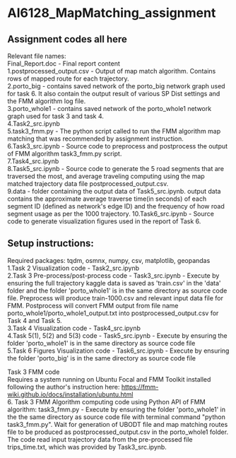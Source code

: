 # AI6128_MapMatching_assignment 

## Assignment codes all here  
Relevant file names:  
Final_Report.doc - Final report content  
1.postprocessed_output.csv - Output of map match algorithm. Contains rows of mapped route for each trajectory.  
2.porto_big - contains saved network of the porto_big network graph used for task 6. It also contain the output result of various SP Dist settings and the FMM algorithm log file.  
3.porto_whole1 - contains saved network of the porto_whole1 network graph used for task 3 and task 4.  
4.Task2_src.ipynb  
5.task3_fmm.py - The python script called to run the FMM algorithm map matching that was recommended by assignment instruction.  
6.Task3_src.ipynb - Source code to preprocess and postprocess the output of FMM algorithm task3_fmm.py script.  
7.Task4_src.ipynb  
8.Task5_src.ipynb - Source code to generate the 5 road segments that are traversed the most, and average traveling computing using the map matched trajectory data file postprocessed_output.csv.  
9.data - folder containing the output data of Task5_src.ipynb. output data contains the approximate average traverse time(in seconds) of each segment ID (defined as network's edge ID) and the frequency of how road segment usage as per the 1000 trajectory.
10.Task6_src.ipynb - Source code to generate visualization figures used in the report of Task 6.  

## Setup instructions:
Required packages: tqdm, osmnx, numpy, csv, matplotlib, geopandas  
1.Task 2 Visualization code - Task2_src.ipynb  
2.Task 3 Pre-process/post-process code - Task3_src.ipynb - Execute by ensuring the full trajectory kaggle data is saved as 'train.csv' in the 'data' folder and the folder 'porto_whole1' is in the same directory as source code file. 
Preprocess will produce train-1000.csv and relevant input data file for FMM. 
Postprocess will convert FMM output from file name porto_whole1/porto_whole1_output.txt into postprocessed_output.csv for Task 4 and Task 5.  
3.Task 4 Visualization code - Task4_src.ipynb  
4.Task 5(1), 5(2) and 5(3) code - Task5_src.ipynb - Execute by ensuring the folder 'porto_whole1' is in the same directory as source code file  
5.Task 6 Figures Visualization code - Task6_src.ipynb - Execute by ensuring the folder 'porto_big' is in the same directory as source code file  

Task 3 FMM code  
Requires a system running on Ubuntu Focal and FMM Toolkit installed following the author's instruction here: https://fmm-wiki.github.io/docs/installation/ubuntu.html    
6. Task 3 FMM Algorithm computing code using Python API of FMM algorithm: task3_fmm.py - Execute by ensuring the folder 'porto_whole1' in the the same directory as source code file with terminal command "python task3_fmm.py". 
Wait for generation of UBODT file and map matching routes file to be produced as postprocessed_output.csv in the porto_whole1 folder. The code read input trajectory data from the pre-processed file trips_time.txt, which was provided by Task3_src.ipynb.    